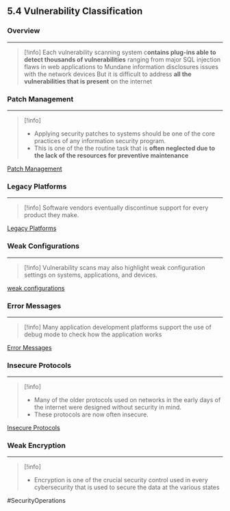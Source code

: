 ## 5.4 Vulnerability Classification

### Overview
----
>[!info]
>Each vulnerability scanning system c**ontains plug-ins able to detect thousands of vulnerabilities** ranging from major SQL injection flaws in web applications to Mundane information disclosures issues with the network devices 
>But it is difficult to address **all the vulnerabilities that is present** on the internet 


### Patch Management 
---
>[!info]
>- Applying security patches to systems should be one of the core practices of any information security program.
>- This is one of the the routine task that is **often neglected due to the lack of the resources for preventive maintenance** 

[Patch Management](../concepts/Patch%20Management.md)

### Legacy Platforms 
---
>[!info]
>Software vendors eventually discontinue support for every product they make.

[Legacy Platforms](../concepts/Legacy%20Platforms.md)

### Weak Configurations 
---
>[!info]
>Vulnerability scans may also highlight weak configuration settings on systems, applications, and devices.

[weak configurations](../concepts/weak%20configurations.md)

### Error Messages 
---
>[!info] 
>Many application development platforms support the use of debug mode to check how the application works 

[Error  Messages](../concepts/Error%20%20Messages.md)

### Insecure Protocols 
---
>[!info]
>- Many of the older protocols used on networks in the early days of the internet were designed without security in mind.
>- These protocols are now often insecure.

[Insecure Protocols](../concepts/Insecure%20Protocols.md)

### Weak Encryption
---
>[!info]
>- Encryption is one of the crucial security control used in every cybersecurity that is used to secure the data at the various states 


#SecurityOperations 

